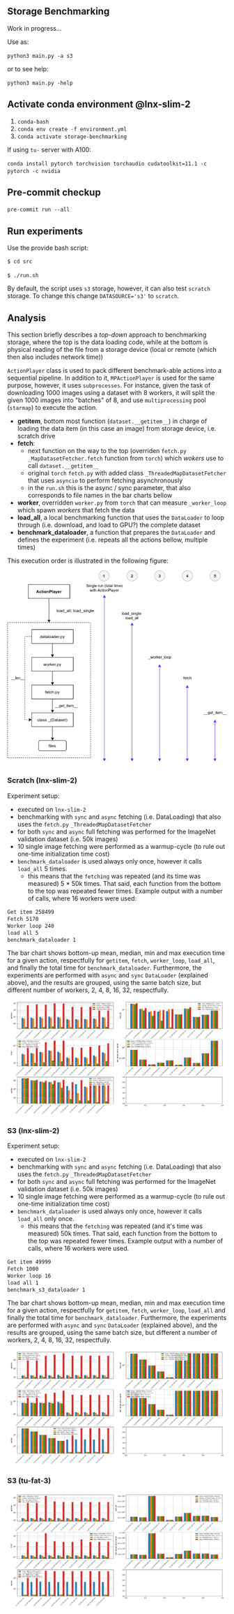 ## Storage Benchmarking

Work in progress...

Use as:

`python3 main.py -a s3`

or to see help:

`python3 main.py -help`

## Activate conda environment @lnx-slim-2

 1) `conda-bash`
 2) `conda env create -f environment.yml`
 3) `conda activate storage-benchmarking`

If using `tu-` server with A100:

`conda install pytorch torchvision torchaudio cudatoolkit=11.1 -c pytorch -c nvidia`

## Pre-commit checkup

 `pre-commit run --all`

## Run experiments

Use the provide bash script:

```buildoutcfg
$ cd src

$ ./run.sh
```
By default, the script uses `s3` storage, however, it can also test `scratch` storage. To change this change `DATASOURCE='s3'` to `scratch`.

## Analysis

This section briefly describes a _top-down_ approach to benchmarking storage, where the top is the data loading code, while at the bottom
is physical reading of the file from a storage device (local or remote (which then also includes network time))

`ActionPlayer` class is used to pack different benchmark-able actions into a sequential pipeline. In addition to it,
`MPActionPlayer` is used for the same purpose, however, it uses `subprocesses`. For instance, given the task of downloading
1000 images using a dataset with 8 workers, it will split the given 1000 images into "batches" of 8, and use `multiprocessing` pool (`starmap`) to execute the action.

 - **getitem**, bottom most function (`dataset.__getitem__`) in charge of loading the data item (in this case an image) from storage device, i.e. scratch drive
 - **fetch**:
   - next function on the way to the top (overriden `fetch.py` `_MapDatasetFetcher.fetch` function from `torch`) which _wokers_ use to call `dataset.__getitem__`
   - original `torch` `fetch.py` with added class `_ThreadedMapDatasetFetcher` that uses `asyncio` to perform fetching asynchronously
   - in the `run.sh` this is the async / sync parameter, that also corresponds to file names in the bar charts bellow
 - **worker**, overridden `worker.py` from `torch` that can measure `_worker_loop` which spawn _workers_ that fetch the data
 - **load_all**, a local benchmarking function that uses the `DataLoader` to loop through (i.e. download, and load to GPU?) the complete dataset
 - **benchmark_dataloader**, a function that prepares the `DataLoader` and defines the experiment (i.e. repeats all the actions bellow, multiple times)

This execution order is illustrated in the following figure:

![Exec path](doc/exec-path.png)

### Scratch (lnx-slim-2)

Experiment setup:
 - executed on `lnx-slim-2`
 - benchmarking with `sync` and `async` fetching (i.e. DataLoading) that also uses the `fetch.py` `_ThreadedMapDatasetFetcher`
 - for both `sync` and `async` full fetching was performed for the ImageNet validation dataset (i.e. 50k images)
 - 10 single image fetching were performed as a warmup-cycle (to rule out one-time initialization time cost)
 - `benchmark_dataloader` is used always only once, however it calls `load_all` 5 times.
   - this means that the `fetching` was repeated (and its time was measured) 5 * 50k times. That said, each function from the bottom to the top was repeated fewer times. Example output with a number of calls, where 16 workers were used:

 ```buildoutcfg
Get item 258499
Fetch 5170
Worker loop 240
load all 5
benchmark_dataloader 1
```

The bar chart shows bottom-up mean, median, min and max execution time for a given action, respectfully for `getitem`, `fetch`, `worker_loop`, `load_all`, and finally the total time for `benchmark_dataloader`.
Furthermore, the experiments are performed with `async` and `sync` `DataLoader` (explained above), and the results are grouped, using the same batch size, but different
number of workers, 2, 4, 8, 16, 32, respectfully.

![Exec path](doc/storage-scratch.png)

### S3 (lnx-slim-2)

Experiment setup:
 - executed on `lnx-slim-2`
 - benchmarking with `sync` and `async` fetching (i.e. DataLoading) that also uses the `fetch.py` `_ThreadedMapDatasetFetcher`
 - for both `sync` and `async` full fetching was performed for the ImageNet validation dataset (i.e. 50k images)
 - 10 single image fetching were performed as a warmup-cycle (to rule out one-time initialization time cost)
 - `benchmark_dataloader` is used always only once, however it calls `load_all` only once.
   - this means that the `fetching` was repeated (and it's time was measured) 50k times. That said, each function from the bottom to the top was repeated fewer times. Example output with a number of calls, where 16 workers were used.

 ```buildoutcfg
Get item 49999
Fetch 1000
Worker loop 16
load all 1
benchmark_s3_dataloader 1
```

The bar chart shows bottom-up mean, median, min and max execution time for a given action, respectfully for `getitem`, `fetch`, `worker_loop`, `load_all` and finally the total time for `benchmark_dataloader`.
Furthermore, the experiments are performed with `async` and `sync` `DataLoader` (explained above), and the results are grouped, using the same batch size, but different a
number of workers, 2, 4, 8, 16, 32, respectfully.

![Exec path](doc/storage-s3.png)

### S3 (tu-fat-3)

![Exec path](doc/storage-s3-tu-fat3.png)
